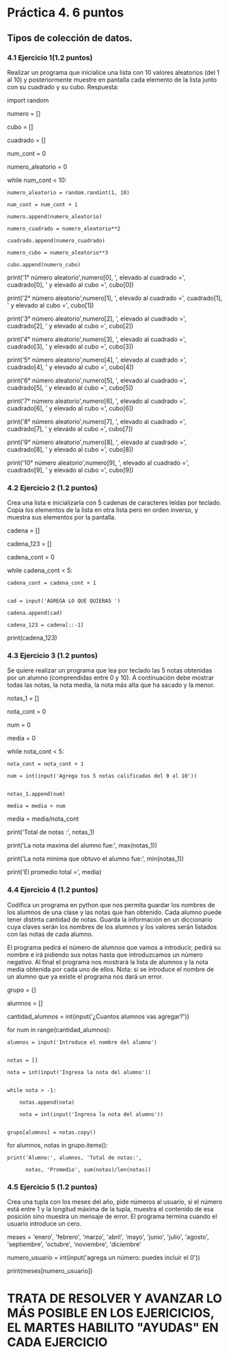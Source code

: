 # Práctica 4. 6 puntos
## Tipos de colección de datos.
### 4.1 Ejercicio 1(1.2 puntos)
Realizar un programa que inicialice una lista con 10 valores aleatorios (del 1 al 10)
y posteriormente muestre en pantalla cada elemento de la lista junto con su
cuadrado y su cubo.
Respuesta:

import random

numero = []

cubo = []

cuadrado = []



num_cont = 0

numero_aleatorio = 0


while num_cont < 10:

    numero_aleatorio = random.randint(1, 10)
    
    num_cont = num_cont + 1
    
    numero.append(numero_aleatorio)
    
    numero_cuadrado = numero_aleatorio**2
    
    cuadrado.append(numero_cuadrado)
    
    numero_cubo = numero_aleatorio**3
    
    cubo.append(numero_cubo)
    


print('1° número aleatorio',numero[0], ', elevado al cuadrado =', cuadrado[0], ' y elevado al cubo =', cubo[0])

print('2° número aleatorio',numero[1], ', elevado al cuadrado =', cuadrado[1], ' y elevado al cubo =', cubo[1])

print('3° número aleatorio',numero[2], ', elevado al cuadrado =', cuadrado[2], ' y elevado al cubo =', cubo[2])

print('4° número aleatorio',numero[3], ', elevado al cuadrado =', cuadrado[3], ' y elevado al cubo =', cubo[3])

print('5° número aleatorio',numero[4], ', elevado al cuadrado =', cuadrado[4], ' y elevado al cubo =', cubo[4])

print('6° número aleatorio',numero[5], ', elevado al cuadrado =', cuadrado[5], ' y elevado al cubo =', cubo[5])

print('7° número aleatorio',numero[6], ', elevado al cuadrado =', cuadrado[6], ' y elevado al cubo =', cubo[6])

print('8° número aleatorio',numero[7], ', elevado al cuadrado =', cuadrado[7], ' y elevado al cubo =', cubo[7])

print('9° número aleatorio',numero[8], ', elevado al cuadrado =', cuadrado[8], ' y elevado al cubo =', cubo[8])

print('10° número aleatorio',numero[9], ', elevado al cuadrado =', cuadrado[9], ' y elevado al cubo =', cubo[9])




### 4.2 Ejercicio 2 (1.2 puntos)
Crea una lista e inicializarla con 5 cadenas de caracteres leídas por teclado. Copia
los elementos de la lista en otra lista pero en orden inverso, y muestra sus
elementos por la pantalla.

cadena = []

cadena_123 = []

cadena_cont = 0



while cadena_cont < 5:

    cadena_cont = cadena_cont + 1
    

    cad = input('AGREGA LO QUE QUIERAS ')
    
    cadena.append(cad)
    
    cadena_123 = cadena[::-1]
    


print(cadena_123)


### 4.3 Ejercicio 3 (1.2 puntos)
Se quiere realizar un programa que lea por teclado las 5 notas obtenidas por un
alumno (comprendidas entre 0 y 10). A continuación debe mostrar todas las notas,
la nota media, la nota más alta que ha sacado y la menor.

notas_1 = []

nota_cont = 0

num = 0

media = 0


while nota_cont < 5:

    nota_cont = nota_cont + 1
    
    num = int(input('Agrega tus 5 notas calificadas del 0 al 10'))
    

    notas_1.append(num)
    
    media = media + num
    
media = media/nota_cont


print('Total de notas :', notas_1)

print('La nota maxima del alumno fue:', max(notas_1))

print('La nota minima que obtuvo el alumno fue:', min(notas_1))

print('El promedio total =', media)




### 4.4 Ejercicio 4 (1.2 puntos)
Codifica un programa en python que nos permita guardar los nombres de los
alumnos de una clase y las notas que han obtenido. Cada alumno puede tener
distinta cantidad de notas. Guarda la información en un diccionario cuya claves
serán los nombres de los alumnos y los valores serán listados con las notas de
cada alumno.

El programa pedirá el número de alumnos que vamos a introducir, pedirá su
nombre e irá pidiendo sus notas hasta que introduzcamos un número negativo. Al
final el programa nos mostrará la lista de alumnos y la nota media obtenida por
cada uno de ellos. Nota: si se introduce el nombre de un alumno que ya existe el
programa nos dará un error.

grupo = {}

alumnos = []



cantidad_alumnos = int(input('¿Cuantos alumnos vas agregar?'))

for num in range(cantidad_alumnos):


    alumnos = input('Introduce el nombre del alumno')
    

    notas = []
    
    nota = int(input('Ingresa la nota del alumno'))
    

    while nota > -1:

        notas.append(nota)
        
        nota = int(input('Ingresa la nota del alumno'))
        

    grupo[alumnos] = notas.copy()


for alumnos, notas in grupo.items():


    print('Alumno:', alumnos, 'Total de notas:',
    
          notas, 'Promedio', sum(notas)/len(notas))
          


### 4.5 Ejercicio 5 (1.2 puntos)
Crea una tupla con los meses del año, pide números al usuario, si el número está
entre 1 y la longitud máxima de la tupla, muestra el contenido de esa posición sino
muestra un mensaje de error. El programa termina cuando el usuario introduce un
cero.


meses = 'enero', 'febrero', 'marzo', 'abril', 'mayo', 'junio', 'julio', 'agosto', 'septiembre', 'octubre', 'noviembre', 'diciembre'


numero_usuario = int(input('agrega un número: puedes incluir el 0'))


print(meses[numero_usuario])


# TRATA DE RESOLVER Y AVANZAR LO MÁS POSIBLE EN LOS EJERICICIOS, EL MARTES HABILITO "AYUDAS" EN CADA EJERCICIO
